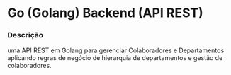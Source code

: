 # Go (Golang) Backend (API REST)

### Descrição
uma API REST em Golang para gerenciar Colaboradores e Departamentos aplicando regras de negócio de hierarquia de departamentos e gestão de colaboradores.